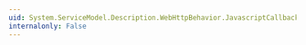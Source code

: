 ```yaml
---
uid: System.ServiceModel.Description.WebHttpBehavior.JavascriptCallbackParameterName
internalonly: False
---
```

